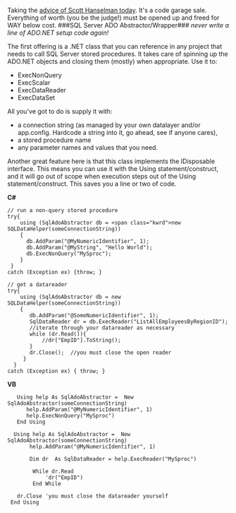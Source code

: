 <!--{Title:"Code Blowout", PublishedOn:"2009-04-26T01:23:48", Intro:"Taking the advice of Scott Hanselman today. It's a code garage sale. Everything of worth (you be the"} -->

Taking the <a href="http://www.hanselman.com/blog/SocialNetworkingForDevelopersConferenceTalkVideo.aspx">advice of Scott Hanselman today</a>. It's a code garage sale. Everything of worth (you be the judge!) must be opened up and freed for WAY below cost. 
###SQL Server ADO Abstractor/Wrapper###
*never write a line of ADO.NET setup code again!*

The first offering is a .NET class that you can reference in any project that needs to call SQL Server stored procedures. It takes care of spinning up the ADO.NET objects and closing them (mostly) when appropriate. 
Use it to: 

* ExecNonQuery 
* ExecScalar 
* ExecDataReader 
* ExecDataSet 

All you've got to do is supply it with: 

* a connection string (as managed by your own datalayer and/or app.config. Hardcode a string into it, go ahead, see if anyone cares), 
* a stored procedure name 
* any parameter names and values that you need. 

Another great feature here is that this class implements the IDisposable interface. This means you can use it with the Using statement/construct, and it will go out of scope when execution steps out of the Using statement/construct. This saves you a line or two of code. 
 

**C#**

    // run a non-query stored procedure
    try{                
        using (SqlAdoAbstractor db = <span class="kwrd">new SQLDataHelper(someConnectionString))
        {
          db.AddParam("@MyNumericIdentifier", 1);
          db.AddParam("@MyString", "Hello World");
          db.ExecNonQuery("MySproc");
        }
     }
    catch (Exception ex) {throw; }
 
    // get a datareader
    try{  
        using (SqlAdoAbstractor db = new SQLDataHelper(someConnectionString)) 
        {
           db.AddParam("@SomeNumericIdentifier", 1);
           SqlDataReader dr = db.ExecReader("ListAllEmployeesByRegionID");
           //iterate through your datareader as necessary
           while (dr.Read()){
               //dr["EmpID"].ToString();
           }
           dr.Close();  //you must close the open reader 
         }
      }
    catch (Exception ex) { throw; }
 
  
**VB** 

       Using help As SqlAdoAbstractor =  New SqlAdoAbstractor(someConnectionString)
          help.AddParam("@MyNumericIdentifier", 1)
          help.ExecNonQuery("MySproc")
       End Using

      Using help As SqlAdoAbstractor =  New SqlAdoAbstractor(someConnectionString)
           help.AddParam("@MyNumericIdentifier", 1)
 
           Dim dr  As SqlDataReader = help.ExecReader("MySproc")

            While dr.Read
                'dr("EmpID")
            End While

       dr.Close 'you must close the datareader yourself
     End Using

